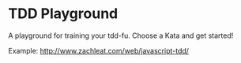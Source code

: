 # TDD Playground

A playground for training your tdd-fu.
Choose a Kata and get started!

Example: http://www.zachleat.com/web/javascript-tdd/